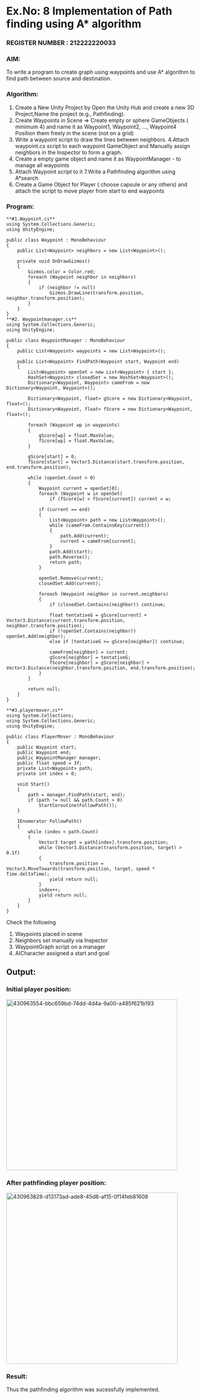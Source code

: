# Ex.No: 8  Implementation of Path finding using A* algorithm                                                                      
### REGISTER NUMBER :  212222220033
### AIM: 
To write a program to create graph using waypoints and use A* algorithm to find path between source and destination.
### Algorithm:

1. Create a New Unity Project by Open the  Unity Hub and create a new 3D Project,Name the project (e.g., Pathfinding).
2. Create Waypoints in Scene => Create empty or sphere GameObjects ( minimum 4)  and  name it as Waypoint1, Waypoint2, ..., Waypoint4
   Position them freely in the scene (not on a grid)
3. Write a waypoint script to draw the lines between neighbors.
4.Attach waypoint.cs script to each waypoint GameObject and Manually assign neighbors in the Inspector to form a graph.
5. Create a empty game object and name it as WaypointManager - to manage all waypoints
6. Attach Waypoint script to it
7.Write a Pathfinding algorithm using A*search
8. Create a Game Object for Player ( choose capsule or any others) and attach the script to move player from start to end waypoints

### Program:
```
**#1.Waypoint.cs**
using System.Collections.Generic;
using UnityEngine;

public class Waypoint : MonoBehaviour
{
    public List<Waypoint> neighbors = new List<Waypoint>();

    private void OnDrawGizmos()
    {
        Gizmos.color = Color.red;
        foreach (Waypoint neighbor in neighbors)
        {
            if (neighbor != null)
                Gizmos.DrawLine(transform.position, neighbor.transform.position);
        }
    }
}
**#2. Waypointmanager.cs**
using System.Collections.Generic;
using UnityEngine;

public class WaypointManager : MonoBehaviour
{
    public List<Waypoint> waypoints = new List<Waypoint>();

    public List<Waypoint> FindPath(Waypoint start, Waypoint end)
    {
        List<Waypoint> openSet = new List<Waypoint> { start };
        HashSet<Waypoint> closedSet = new HashSet<Waypoint>();
        Dictionary<Waypoint, Waypoint> cameFrom = new Dictionary<Waypoint, Waypoint>();

        Dictionary<Waypoint, float> gScore = new Dictionary<Waypoint, float>();
        Dictionary<Waypoint, float> fScore = new Dictionary<Waypoint, float>();

        foreach (Waypoint wp in waypoints)
        {
            gScore[wp] = float.MaxValue;
            fScore[wp] = float.MaxValue;
        }

        gScore[start] = 0;
        fScore[start] = Vector3.Distance(start.transform.position, end.transform.position);

        while (openSet.Count > 0)
        {
            Waypoint current = openSet[0];
            foreach (Waypoint w in openSet)
                if (fScore[w] < fScore[current]) current = w;

            if (current == end)
            {
                List<Waypoint> path = new List<Waypoint>();
                while (cameFrom.ContainsKey(current))
                {
                    path.Add(current);
                    current = cameFrom[current];
                }
                path.Add(start);
                path.Reverse();
                return path;
            }

            openSet.Remove(current);
            closedSet.Add(current);

            foreach (Waypoint neighbor in current.neighbors)
            {
                if (closedSet.Contains(neighbor)) continue;

                float tentativeG = gScore[current] + Vector3.Distance(current.transform.position, neighbor.transform.position);
                if (!openSet.Contains(neighbor)) openSet.Add(neighbor);
                else if (tentativeG >= gScore[neighbor]) continue;

                cameFrom[neighbor] = current;
                gScore[neighbor] = tentativeG;
                fScore[neighbor] = gScore[neighbor] + Vector3.Distance(neighbor.transform.position, end.transform.position);
            }
        }

        return null;
    }
}

**#3.playermover.cs**
using System.Collections;
using System.Collections.Generic;
using UnityEngine;

public class PlayerMover : MonoBehaviour
{
    public Waypoint start;
    public Waypoint end;
    public WaypointManager manager;
    public float speed = 3f;
    private List<Waypoint> path;
    private int index = 0;

    void Start()
    {
        path = manager.FindPath(start, end);
        if (path != null && path.Count > 0)
            StartCoroutine(FollowPath());
    }

    IEnumerator FollowPath()
    {
        while (index < path.Count)
        {
            Vector3 target = path[index].transform.position;
            while (Vector3.Distance(transform.position, target) > 0.1f)
            {
                transform.position = Vector3.MoveTowards(transform.position, target, speed * Time.deltaTime);
                yield return null;
            }
            index++;
            yield return null;
        }
    }
}
```

Check the following
1. Waypoints placed in scene
2. Neighbors set manually via Inspector
3. WaypointGraph script on a manager
4. AICharacter assigned a start and goal

## Output:
### Initial player position:
<img width="453" alt="430963554-bbc659bd-74dd-4d4a-9a00-a485f621b193" src="https://github.com/user-attachments/assets/6035f2e1-c299-4c47-a0d2-0fa3df656de2" />




### After pathfinding player position:
<img width="454" alt="430963828-d13173ad-ade8-45d8-af15-0f14feb81608" src="https://github.com/user-attachments/assets/df92c489-4aac-48dc-aeb3-a1a178a07bfa" />



### Result:
Thus the pathfinding algorithm was sucessfully implemented.
